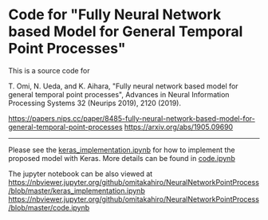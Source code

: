 # Code for "Fully Neural Network based Model for General Temporal Point Processes"

This is a source code for

T. Omi, N. Ueda, and K. Aihara, "Fully neural network based model for general temporal point processes", Advances in Neural Information Processing Systems 32 (Neurips 2019), 2120 (2019).

https://papers.nips.cc/paper/8485-fully-neural-network-based-model-for-general-temporal-point-processes
https://arxiv.org/abs/1905.09690

***


Please see the [keras_implementation.ipynb](https://github.com/omitakahiro/NeuralNetworkPointProcess/blob/master/keras_implementation.ipynb) for how to implement the proposed model with Keras. More details can be found in [code.ipynb](https://github.com/omitakahiro/NeuralNetworkPointProcess/blob/master/code.ipynb)

The jupyter notebook can be also viewed at https://nbviewer.jupyter.org/github/omitakahiro/NeuralNetworkPointProcess/blob/master/keras_implementation.ipynb
https://nbviewer.jupyter.org/github/omitakahiro/NeuralNetworkPointProcess/blob/master/code.ipynb
